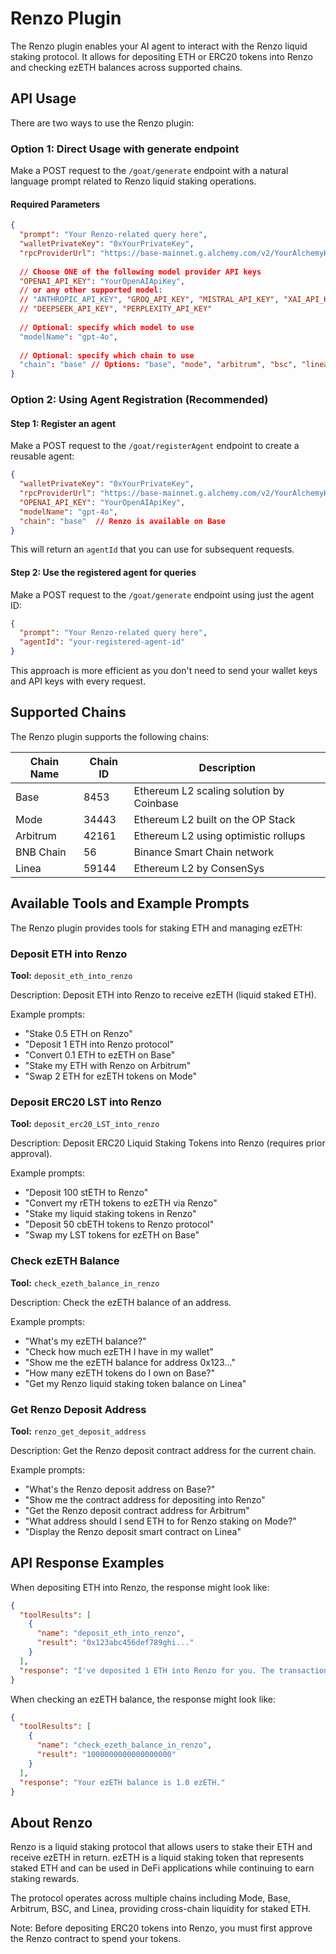 # Renzo Plugin

The Renzo plugin enables your AI agent to interact with the Renzo liquid staking protocol. It allows for depositing ETH or ERC20 tokens into Renzo and checking ezETH balances across supported chains.

## API Usage

There are two ways to use the Renzo plugin:

### Option 1: Direct Usage with generate endpoint

Make a POST request to the `/goat/generate` endpoint with a natural language prompt related to Renzo liquid staking operations.

#### Required Parameters

```json
{
  "prompt": "Your Renzo-related query here",
  "walletPrivateKey": "0xYourPrivateKey",
  "rpcProviderUrl": "https://base-mainnet.g.alchemy.com/v2/YourAlchemyKey",
  
  // Choose ONE of the following model provider API keys
  "OPENAI_API_KEY": "YourOpenAIApiKey",
  // or any other supported model:
  // "ANTHROPIC_API_KEY", "GROQ_API_KEY", "MISTRAL_API_KEY", "XAI_API_KEY", 
  // "DEEPSEEK_API_KEY", "PERPLEXITY_API_KEY"
  
  // Optional: specify which model to use
  "modelName": "gpt-4o",
  
  // Optional: specify which chain to use
  "chain": "base" // Options: "base", "mode", "arbitrum", "bsc", "linea"
}
```

### Option 2: Using Agent Registration (Recommended)

#### Step 1: Register an agent

Make a POST request to the `/goat/registerAgent` endpoint to create a reusable agent:

```json
{
  "walletPrivateKey": "0xYourPrivateKey",
  "rpcProviderUrl": "https://base-mainnet.g.alchemy.com/v2/YourAlchemyKey",
  "OPENAI_API_KEY": "YourOpenAIApiKey",
  "modelName": "gpt-4o",
  "chain": "base"  // Renzo is available on Base
}
```

This will return an `agentId` that you can use for subsequent requests.

#### Step 2: Use the registered agent for queries

Make a POST request to the `/goat/generate` endpoint using just the agent ID:

```json
{
  "prompt": "Your Renzo-related query here",
  "agentId": "your-registered-agent-id"
}
```

This approach is more efficient as you don't need to send your wallet keys and API keys with every request.

## Supported Chains

The Renzo plugin supports the following chains:

| Chain Name | Chain ID | Description |
|------------|----------|-------------|
| Base | 8453 | Ethereum L2 scaling solution by Coinbase |
| Mode | 34443 | Ethereum L2 built on the OP Stack |
| Arbitrum | 42161 | Ethereum L2 using optimistic rollups |
| BNB Chain | 56 | Binance Smart Chain network |
| Linea | 59144 | Ethereum L2 by ConsenSys |

## Available Tools and Example Prompts

The Renzo plugin provides tools for staking ETH and managing ezETH:

### Deposit ETH into Renzo

**Tool:** `deposit_eth_into_renzo`

Description: Deposit ETH into Renzo to receive ezETH (liquid staked ETH).

Example prompts:
- "Stake 0.5 ETH on Renzo"
- "Deposit 1 ETH into Renzo protocol"
- "Convert 0.1 ETH to ezETH on Base"
- "Stake my ETH with Renzo on Arbitrum"
- "Swap 2 ETH for ezETH tokens on Mode"

### Deposit ERC20 LST into Renzo

**Tool:** `deposit_erc20_LST_into_renzo`

Description: Deposit ERC20 Liquid Staking Tokens into Renzo (requires prior approval).

Example prompts:
- "Deposit 100 stETH to Renzo"
- "Convert my rETH tokens to ezETH via Renzo"
- "Stake my liquid staking tokens in Renzo"
- "Deposit 50 cbETH tokens to Renzo protocol"
- "Swap my LST tokens for ezETH on Base"

### Check ezETH Balance

**Tool:** `check_ezeth_balance_in_renzo`

Description: Check the ezETH balance of an address.

Example prompts:
- "What's my ezETH balance?"
- "Check how much ezETH I have in my wallet"
- "Show me the ezETH balance for address 0x123..."
- "How many ezETH tokens do I own on Base?"
- "Get my Renzo liquid staking token balance on Linea"

### Get Renzo Deposit Address

**Tool:** `renzo_get_deposit_address`

Description: Get the Renzo deposit contract address for the current chain.

Example prompts:
- "What's the Renzo deposit address on Base?"
- "Show me the contract address for depositing into Renzo"
- "Get the Renzo deposit contract address for Arbitrum"
- "What address should I send ETH to for Renzo staking on Mode?"
- "Display the Renzo deposit smart contract on Linea"

## API Response Examples

When depositing ETH into Renzo, the response might look like:

```json
{
  "toolResults": [
    {
      "name": "deposit_eth_into_renzo",
      "result": "0x123abc456def789ghi..."
    }
  ],
  "response": "I've deposited 1 ETH into Renzo for you. The transaction has been submitted with hash 0x123abc456def789ghi... You'll receive ezETH in your wallet once the transaction is confirmed."
}
```

When checking an ezETH balance, the response might look like:

```json
{
  "toolResults": [
    {
      "name": "check_ezeth_balance_in_renzo",
      "result": "1000000000000000000"
    }
  ],
  "response": "Your ezETH balance is 1.0 ezETH."
}
```

## About Renzo

Renzo is a liquid staking protocol that allows users to stake their ETH and receive ezETH in return. ezETH is a liquid staking token that represents staked ETH and can be used in DeFi applications while continuing to earn staking rewards.

The protocol operates across multiple chains including Mode, Base, Arbitrum, BSC, and Linea, providing cross-chain liquidity for staked ETH.

Note: Before depositing ERC20 tokens into Renzo, you must first approve the Renzo contract to spend your tokens. 